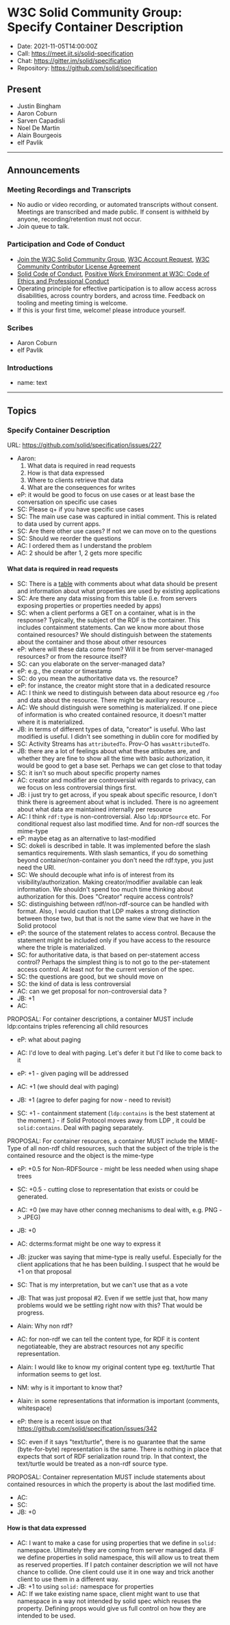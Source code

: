 # W3C Solid Community Group: Specify Container Description

* Date: 2021-11-05T14:00:00Z
* Call: https://meet.jit.si/solid-specification
* Chat: https://gitter.im/solid/specification
* Repository: https://github.com/solid/specification


## Present
* Justin Bingham
* Aaron Coburn
* Sarven Capadisli
* Noel De Martin
* Alain Bourgeois
* elf Pavlik


---

## Announcements

### Meeting Recordings and Transcripts
* No audio or video recording, or automated transcripts without consent. Meetings are transcribed and made public. If consent is withheld by anyone, recording/retention must not occur.
* Join queue to talk.


### Participation and Code of Conduct
* [Join the W3C Solid Community Group](https://www.w3.org/community/solid/join), [W3C Account Request](http://www.w3.org/accounts/request), [W3C Community Contributor License Agreement](https://www.w3.org/community/about/agreements/cla/)
* [Solid Code of Conduct](https://github.com/solid/process/blob/main/code-of-conduct.md), [Positive Work Environment at W3C: Code of Ethics and Professional Conduct](https://www.w3.org/Consortium/cepc/)
* Operating principle for effective participation is to allow access across disabilities, across country borders, and across time. Feedback on tooling and meeting timing is welcome.
* If this is your first time, welcome! please introduce yourself.


### Scribes
* Aaron Coburn
* elf Pavlik

### Introductions
* name: text

---

## Topics

### Specify Container Description
URL: https://github.com/solid/specification/issues/227

* Aaron: 
  1. What data is required in read requests
  2. How is that data expressed
  3. Where to clients retrieve that data
  4. What are the consequences for writes 
* eP: it would be good to focus on use cases or at least base the conversation on specific use cases
* SC: Please q+ if you have specific use cases
* SC: The main use case was captured in initial comment. This is related to data used by current apps.
* SC: Are there other use cases? If not we can move on to the questions
* SC: Should we reorder the questions
* AC: I ordered them as I understand the problem
* AC: 2 should be after 1, 2 gets more specific


#### What data is required in read requests

* SC: There is a [table](https://github.com/solid/specification/issues/227#authoritative-data-in-the-wild) with comments about what data should be present and information about what properties are used by existing applications
* SC: Are there any data missing from this table (i.e. from servers exposing properties or properties needed by apps)
* SC: when a client performs a GET on a container, what is in the response? Typically, the subject of the RDF is the container. This includes containment statements. Can we know more about those contained resources? We should distinguish between the statements about the container and those about other resources
* eP: where will these data come from? Will it be from server-managed resources? or from the resource itself?
* SC: can you elaborate on the server-managed data?
* eP: e.g., the creator or timestamp
* SC: do you mean the authoritative data vs. the resource?
* eP: for instance, the creator might store that in a dedicated resource
* AC: I think we need to distinguish between data about resource eg `/foo` and data about the resource. There might be auxiliary resource ...
* AC: We should distinguish were something is materialized. If one piece of information is who created  contained resource, it doesn't matter where it is materialized. 
* JB: in terms of different types of data, "creator" is useful. Who last modified is useful. I didn't see something in dublin core for modified by
* SC: Activity Streams has `attributedTo`. Prov-O has `wasAttributedTo`.
* JB: there are a lot of feelings about what these attibutes are, and whether they are fine to show all the time with basic authorization, it would be good to get a base set. Perhaps we can get close to that today
* SC: it isn't so much about specific property names
* AC: creator and modifier are controversial with regards to privacy, can we focus on less controversial things first.
* JB: i just try to get across, if you speak about specific resource, I don't think there is agreement about what is included. There is no agreement about what data are maintained internally per resource
* AC: I think `rdf:type` is non-controversial. Also `ldp:RDFSource` etc. For conditional request also last modified time. And for non-rdf sources the mime-type
* eP: maybe etag as an alternative to last-modified
* SC: dokeli is described in table. It was implemented before the slash semantics requirements. With slash semantics, if you do something beyond container/non-container you don't need the rdf:type, you just need the URI.
* SC: We should decouple what info is of interest from its visibility/authorization. Making creator/modifier available can leak information. We shouldn't spend too much time thinking about authorization for this. Does "Creator" require access controls?
* SC: distinguishing between rdf/non-rdf-source can be handled with format. Also, I would caution that LDP makes a strong distinction between those two, but that is not the same view that we have in the Solid protocol
* eP: the source of the statement relates to access control. Because the statement might be included only if you have access to the resource where the triple is materialized.
* SC: for authoritative data, is that based on per-statement access control? Perhaps the simplest thing is to not go to the per-statement access control. At least not for the current version of the spec.
* SC: the questions are good, but we should move on
* SC: the kind of data is less controversial
* AC: can we get proposal for non-controversial data ? 
* JB: +1
* AC: 

PROPOSAL: For container descriptions, a container MUST include ldp:contains triples referencing all child resources

* eP: what about paging
* AC: I'd love to deal with paging. Let's defer it but I'd like to come back to it

* eP: +1 - given paging will be addressed
* AC: +1 (we should deal with paging)
* JB: +1 (agree to defer paging for now - need to revisit)
* SC: +1 - containment statement (`ldp:contains` is the best statement at the moment.) - if Solid Protocol moves away from LDP , it could be `solid:contains`. Deal with paging separately.

PROPOSAL: For container resources, a container MUST include the MIME-Type of all non-rdf child resources, such 
that the subject of the triple is the contained resource and the object is the mime-type

* eP: +0.5 for Non-RDFSource - might be less needed when using shape trees
* SC: +0.5 - cutting close to representation that exists or could be generated.
* AC: +0 (we may have other conneg mechanisms to deal with, e.g. PNG -> JPEG)
* JB: +0

* AC: dcterms:format might be one way to express it
* JB: jzucker was saying that mime-type is really useful. Especially for the client applications that he has been building. I suspect that he would be +1 on that proposal
* SC: That is my interpretation, but we can't use that as a vote
* JB: That was just proposal #2. Even if we settle just that, how many problems would we be settling right now with this? That would be progress.
* Alain: Why non rdf?
* AC: for non-rdf we can tell the content type, for RDF it is content negotiateable, they are abstract resources not any specific representation. 
* Alain: I would like to know my original content type eg. text/turtle That information seems to get lost.
* NM: why is it important to know that?
* Alain: in some representations that information is important (comments, whitespace)
* eP: there is a recent issue on that https://github.com/solid/specification/issues/342
* SC: even if it says "text/turtle", there is no guarantee that the same (byte-for-byte) representation is the same. There is nothing in place that expects that sort of RDF serialization round trip. In that context, the text/turtle would be treated as a non-rdf source type. 


PROPOSAL: Container representation MUST include statements about contained resources in which the property is about the last modified time.


* AC: 
* SC: 
* JB: +0

#### How is that data expressed

* AC: I want to make a case for using properties that we define in `solid:` namespace. Ultimately they are coming from server managed data. IF we define properties in solid namespace, this will allow us to treat them as reserved properties. If I patch container description we will not have chance to collide. One client could use it in one way and trick another client to use them in a different way.
* JB: +1 to using `solid:` namespace for properties
* AC: If we take existing name space, client might want to use that namespace in a way not intended by solid spec which reuses the property. Defining props would give us full control on how they are intended to be used.
